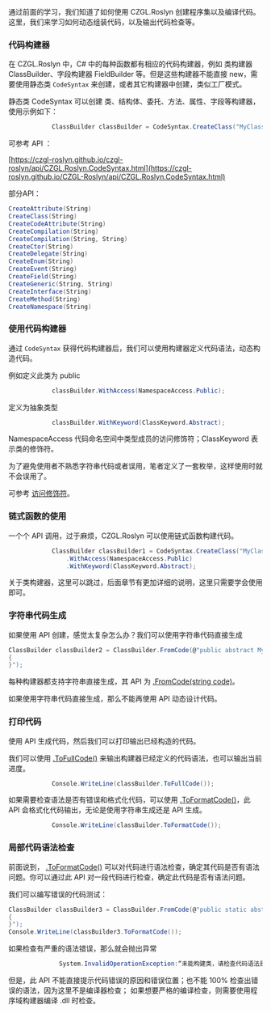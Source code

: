 通过前面的学习，我们知道了如何使用 CZGL.Roslyn 创建程序集以及编译代码。这里，我们来学习如何动态组装代码，以及输出代码检查等。



### 代码构建器

在 CZGL.Roslyn 中，C# 中的每种函数都有相应的代码构建器，例如 类构建器 ClassBuilder、字段构建器 FieldBuilder 等。但是这些构建器不能直接 new，需要使用静态类 `CodeSyntax` 来创建，或者其它构建器中创建，类似工厂模式。



静态类 CodeSyntax 可以创建 类、结构体、委托、方法、属性、字段等构建器，使用示例如下：

```csharp
            ClassBuilder classBuilder = CodeSyntax.CreateClass("MyClass");
```

可参考 API ：

[https://czgl-roslyn.github.io/czgl-roslyn/api/CZGL.Roslyn.CodeSyntax.html](https://czgl-roslyn.github.io/CZGL-Roslyn/api/CZGL.Roslyn.CodeSyntax.html)

部分API：

```csharp
CreateAttribute(String)
CreateClass(String)
CreateCodeAttribute(String)
CreateCompilation(String)
CreateCompilation(String, String)
CreateCtor(String)
CreateDelegate(String)
CreateEnum(String)
CreateEvent(String)
CreateField(String)
CreateGeneric(String, String)
CreateInterface(String)
CreateMethod(String)
CreateNamespace(String)
```



### 使用代码构建器

通过 `CodeSyntax` 获得代码构建器后，我们可以使用构建器定义代码语法，动态构造代码。

例如定义此类为 public 

```csharp
            classBuilder.WithAccess(NamespaceAccess.Public);
```

定义为抽象类型

```csharp
            classBuilder.WithKeyword(ClassKeyword.Abstract);
```

NamespaceAccess 代码命名空间中类型成员的访问修饰符；ClassKeyword 表示类的修饰符。

为了避免使用者不熟悉字符串代码或者误用，笔者定义了一套枚举，这样使用时就不会误用了。

可参考 [访问修饰符](../3.基本属性/访问修饰符.md)。



### 链式函数的使用

一个个 API 调用，过于麻烦，CZGL.Roslyn 可以使用链式函数构建代码。

```csharp
            ClassBuilder classBuilder1 = CodeSyntax.CreateClass("MyClass")
                .WithAccess(NamespaceAccess.Public)
                .WithKeyword(ClassKeyword.Abstract);
```
关于类构建器，这里可以跳过，后面章节有更加详细的说明，这里只需要学会使用即可。



### 字符串代码生成


如果使用 API 创建，感觉太复杂怎么办？我们可以使用字符串代码直接生成
```csharp
ClassBuilder classBuilder2 = ClassBuilder.FromCode(@"public abstract MyClass
{
}");
```

每种构建器都支持字符串直接生成，其 API 为 [.FromCode(string code)](https://czgl-roslyn.github.io/czgl-roslyn/api/CZGL.Roslyn.ClassBuilder.html#CZGL_Roslyn_ClassBuilder_FromCode_System_String_)。

如果使用字符串代码直接生成，那么不能再使用 API 动态设计代码。



### 打印代码

使用 API 生成代码，然后我们可以打印输出已经构造的代码。

我们可以使用 [.ToFullCode()](https://czgl-roslyn.github.io/czgl-roslyn/api/CZGL.Roslyn.ClassBuilder.html#CZGL_Roslyn_ClassBuilder_ToFullCode) 来输出构建器已经定义的代码语法，也可以输出当前进度。

```csharp
            Console.WriteLine(classBuilder.ToFullCode());
```


如果需要检查语法是否有错误和格式化代码，可以使用 [.ToFormatCode()](https://czgl-roslyn.github.io/czgl-roslyn/api/CZGL.Roslyn.ClassBuilder.html#CZGL_Roslyn_ClassBuilder_ToFormatCode)，此 API 会格式化代码输出，无论是使用字符串生成还是 API 生成。
```csharp
            Console.WriteLine(classBuilder.ToFormatCode());
```

### 局部代码语法检查

前面说到， [.ToFormatCode()](https://czgl-roslyn.github.io/czgl-roslyn/api/CZGL.Roslyn.ClassBuilder.html#CZGL_Roslyn_ClassBuilder_ToFormatCode) 可以对代码进行语法检查，确定其代码是否有语法问题。你可以通过此 API 对一段代码进行检查，确定此代码是否有语法问题。

我们可以编写错误的代码测试：

```csharp
ClassBuilder classBuilder3 = ClassBuilder.FromCode(@"public static abstract MyClass
{
}");
Console.WriteLine(classBuilder3.ToFormatCode());
```

如果检查有严重的语法错误，那么就会抛出异常
```csharp
              System.InvalidOperationException:“未能构建类，请检查代码语法是否有错误！”
```
但是，此 API 不能直接提示代码错误的原因和错误位置；也不能 100% 检查出错误的语法，因为这里不是编译器检查；
如果想要严格的编译检查，则需要使用程序域构建器编译 .dll 时检查。

